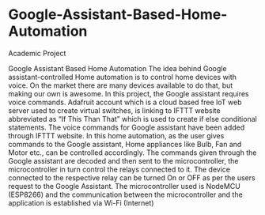 # Google-Assistant-Based-Home-Automation
Academic Project

Google Assistant Based Home Automation The idea behind Google assistant-controlled Home automation is to control home devices with voice. On the market there are many devices available to do that, but making our own is awesome. In this project, the Google assistant requires voice commands. Adafruit account which is a cloud based free IoT web server used to create virtual switches, is linking to IFTTT website abbreviated as “If This Than That” which is used to create if else conditional statements. The voice commands for Google assistant have been added through IFTTT website. In this home automation, as the user gives commands to the Google assistant, Home appliances like Bulb, Fan and Motor etc., can be controlled accordingly. The commands given through the Google assistant are decoded and then sent to the microcontroller, the microcontroller in turn control the relays connected to it. The device connected to the respective relay can be turned On or OFF as per the users request to the Google Assistant. The microcontroller used is NodeMCU (ESP8266) and the communication between the microcontroller and the application is established via Wi-Fi (Internet)
